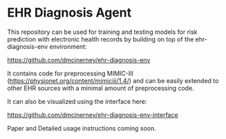 # EHR Diagnosis Agent

This repository can be used for training and testing models for risk prediction with electronic health records by building on top of the ehr-diagnosis-env environment:

https://github.com/dmcinerney/ehr-diagnosis-env

It contains code for preprocessing MIMIC-III (https://physionet.org/content/mimiciii/1.4/) and can be easily extended to other EHR sources with a minimal amount of preprocessing code.

It can also be visualized using the interface here:

https://github.com/dmcinerney/ehr-diagnosis-env-interface

Paper and Detailed usage instructions coming soon.
